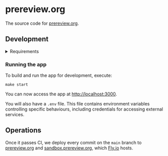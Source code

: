 # prereview.org

The source code for [prereview.org].

## Development

<details>

<summary>Requirements</summary>

- [Docker]
- [Docker Compose]
- [GNU Make]
- [Node.js]
- [Git LFS]
- Unix-like operating system

</details>

### Running the app

To build and run the app for development, execute:

```shell
make start
```

You can now access the app at <http://localhost:3000>.

You will also have a `.env` file. This file contains environment variables controlling specific behaviours, including credentials for accessing external services.

## Operations

Once it passes CI, we deploy every commit on the `main` branch to [prereview.org] and [sandbox.prereview.org], which [Fly.io] hosts.

[docker]: https://www.docker.com/
[docker compose]: https://docs.docker.com/compose/
[fly.io]: https://fly.io/
[git lfs]: https://git-lfs.github.com/
[gnu make]: https://www.gnu.org/software/make/
[node.js]: https://nodejs.org/
[prereview.org]: https://prereview.org/
[sandbox.prereview.org]: https://sandbox.prereview.org/
